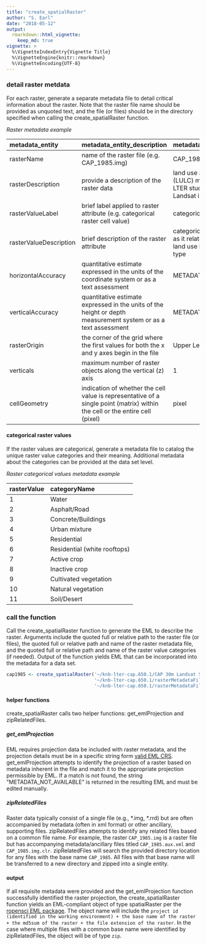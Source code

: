 ```yaml
---
title: "create_spatialRaster"
author: "S. Earl"
date: "2018-05-12"
output: 
  rmarkdown::html_vignette:
    keep_md: true
vignette: >
  %\VignetteIndexEntry{Vignette Title}
  %\VignetteEngine{knitr::rmarkdown}
  %\VignetteEncoding{UTF-8}
---
```


### detail raster metdata

For each raster, generate a separate metadata file to detail critical information about the raster. Note that the raster file name should be provided as unquoted text, and the file (or files) should be in the directory specified when calling the create_spatialRaster function.


*Raster metadata example*

| metadata_entity | metadata_entity_description | metadata_value |
|:----------------|:----------------------------|:---------------|
| rasterName | name of the raster file (e.g. CAP_1985.img) | CAP_1985.img |
| rasterDescription | provide a description of the raster data | land use and land cover (LULC) map of the CAP LTER study based on 1985 Landsat imagery |
| rasterValueLabel | brief label applied to raster attribute (e.g. categorical raster cell value) | categorical raster cell value |
| rasterValueDescription | brief description of the raster attribute | categorical value of raster as it relates to a defined land use land cover (LULC) type |
| horizontalAccuracy | quantitative estimate expressed in the units of the coordinate system or as a text assessment | METADATA_NOT_PROVIDED |
| verticalAccuracy | quantitative estimate expressed in the units of the height or depth measurement system or as a text assessment | METADATA_NOT_PROVIDED |
| rasterOrigin | the corner of the grid where the first values for both the x and y axes begin in the file | Upper Left |
| verticals | maximum number of raster objects along the vertical (z) axis | 1 |
| cellGeometry | indication of whether the cell value is representative of a single point (matrix) within the cell or the entire cell (pixel) | pixel |



#### categorical raster values

If the raster values are categorical, generate a metadata file to catalog the unique raster value categories and their meaning. Additional metadata about the categories can be provided at the data set level.


*Raster categorical values metadata example*

|rasterValue | categoryName |
|:-----------|:-------------|
|1 | Water |
|2 | Asphalt/Road |
|3 | Concrete/Buildings |
|4 | Urban mixture |
|5 | Residential |
|6 | Residential (white rooftops) |
|7 | Active crop |
|8 | Inactive crop |
|9 | Cultivated vegetation |
|10 | Natural vegetation |
|11 | Soil/Desert |


### call the function

Call the create_spatialRaster function to generate the EML to describe the raster. Arguments include the quoted full or relative path to the raster file (or files), the quoted full or relative path and name of the raster metadata file, and the quoted full or relative path and name of the raster value categories (if needed). Output of the function yields EML that can be incorporated into the metadata for a data set.


```r
cap1985 <- create_spatialRaster('~/knb-lter-cap.650.1/CAP 30m Landsat Series Submit/',
                                '~/knb-lter-cap.650.1/rasterMetadataFiles/CAP1985_metadata.csv',
                                '~/knb-lter-cap.650.1/rasterMetadataFiles/landsat_factors.csv')
```

#### helper functions

create_spatialRaster calls two helper functions: get_emlProjection and zipRelatedFiles. 


##### get_emlProjection

EML requires projection data be included with raster metadata, and the projection details must be in a specific string form [valid EML CRS](https://knb.ecoinformatics.org/#external//emlparser/docs/eml-2.1.1/./eml-spatialReference.html). get_emlProjection attempts to identify the projection of a raster based on metadata inherent in the file and match it to the appropriate projection permissible by EML. If a match is not found, the string "METADATA_NOT_AVAILABLE" is returned in the resulting EML and must be edited manually.


##### zipRelatedFiles

Raster data typically consist of a single file (e.g., \*.img, \*.rrd) but are often accompanied by metadata (often in xml format) or other ancillary, supporting files. zipRelatedFiles attempts to identify any related files based on a common file name. For example, the raster `CAP_1985.img` is a raster file but has accompanying metadata/ancillary files titled `CAP_1985.aux.xml` and `CAP_1985.img.clr`. zipRelatedFiles will search the provided directory location for any files with the base name `CAP_1985`. All files with that base name will be transferred to a new directory and zipped into a single entity.


#### output

If all requisite metadata were provided and the get_emlProjection function successfully identified the raster projection, the create_spatialRaster function yields an EML-compliant object of type spatialRaster per the [ropensci EML package](https://github.com/ropensci/EML). The object name will include the `project id (identified in the working environment) + the base name of the raster + the md5sum of the raster + the file extension of the raster`. In the case where multiple files with a common base name were identified by zipRelatedFiles, the object will be of type `zip`.
